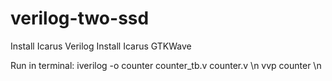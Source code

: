 # verilog-two-ssd

Install Icarus Verilog
Install Icarus GTKWave

Run in terminal:
iverilog -o counter counter_tb.v counter.v \n
vvp counter \n
